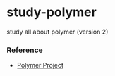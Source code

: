 # study-polymer
study all about polymer (version 2)

### Reference
- [Polymer Project](https://www.polymer-project.org/)
